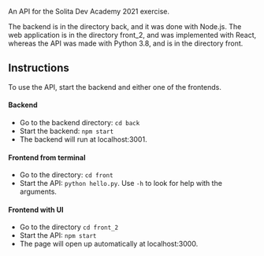 An API for the Solita Dev Academy 2021 exercise.

The backend is in the directory back, and it was done with Node.js.
The web application is in the directory front_2, and was implemented with React, whereas the API was made with Python 3.8, and is in the directory front.

## Instructions
To use the API, start the backend and either one of the frontends.
#### Backend
* Go to the backend directory:  `cd back`
* Start the backend: `npm start`
* The backend will run at localhost:3001.

#### Frontend from terminal
* Go to the directory: `cd front`
* Start the API: `python hello.py`. Use `-h` to look for help with the arguments.

#### Frontend with UI
* Go to the directory `cd front_2`
* Start the API: `npm start`
* The page will open up automatically at localhost:3000.